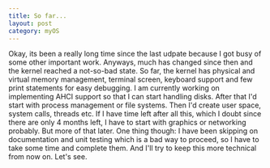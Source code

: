 ```yaml
---
title: So far...
layout: post
category: myOS
---
```


Okay, its been a really long time since the last udpate because I got busy of some other important work. Anyways, much has changed since then and the kernel reached a not-so-bad state. So far, the kernel has physical and virtual memory management, terminal screen, keyboard support and few print statements for easy debugging. I am currently working on implementing AHCI support so that I can start handling disks. After that I'd start with process management or file systems. Then I'd create user space, system calls, threads etc. If I have time left after all this, which I doubt since there are only 4 months left, I have to start with graphics or networking probably. But more of that later. One thing though: I have been skipping on documentation and unit testing which is a bad way to proceed, so I have to take some time and complete them. And I'll try to keep this more technical from now on. Let's see.